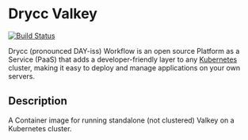 # Drycc Valkey
[![Build Status](https://woodpecker.drycc.cc/api/badges/drycc/valkey/status.svg)](https://woodpecker.drycc.cc/drycc/valkey)

Drycc (pronounced DAY-iss) Workflow is an open source Platform as a Service (PaaS) that adds a developer-friendly layer to any [Kubernetes](http://kubernetes.io) cluster, making it easy to deploy and manage applications on your own servers.

## Description
A Container image for running standalone (not clustered) Valkey on a Kubernetes cluster.

[v2.18]: https://github.com/drycc/workflow/releases/tag/v2.18.0
